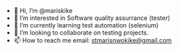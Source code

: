 - 👋 Hi, I’m @mariskike
- 👀 I’m interested in Software quality assurrance (tester)
- 🌱 I’m currently learning test automation (selenium)
- 💞️ I’m looking to collaborate on testing projects.
- 📫 How to reach me email: stmarisnwokike@gmail.com

<!---
mariskike/mariskike is a ✨ special ✨ repository because its `README.md` (this file) appears on your GitHub profile.
You can click the Preview link to take a look at your changes.
--->
